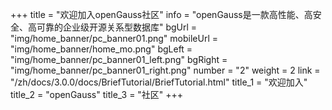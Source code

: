 +++
title = "欢迎加入openGauss社区"
info = "openGauss是一款高性能、高安全、高可靠的企业级开源关系型数据库"
bgUrl = "img/home_banner/pc_banner01.png"
mobileUrl = "img/home_banner/home_mo.png"
bgLeft = "img/home_banner/pc_banner01_left.png"
bgRight = "img/home_banner/pc_banner01_right.png"
number = "2"
weight =  2
link = "/zh/docs/3.0.0/docs/BriefTutorial/BriefTutorial.html" 
title_1 = "欢迎加入"
title_2 = "openGauss"
title_3 = "社区"
+++